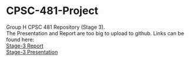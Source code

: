 # CPSC-481-Project
Group H CPSC 481 Repository (Stage 3).  
The Presentation and Report are too big to upload to github. Links can be found here:  
[Stage-3 Report](https://uofc-my.sharepoint.com/:b:/g/personal/lucas_longarini_ucalgary_ca/EcUG7vHOUdlNoOUkiaFyw0UBbVl3lCCzaMS9JepgPWPLHg?e=dGcebT)  
[Stage-3 Presentation](https://uofc-my.sharepoint.com/:p:/g/personal/lucas_longarini_ucalgary_ca/EQygrhHxYuJDrEgoXt0AOAsBG9NHj1wszG2xKJPsblbqcg?e=MGhaGw)